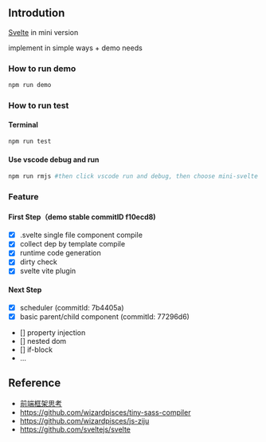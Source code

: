 ## Introdution
[Svelte](https://svelte.dev/) in mini version

implement in simple ways + demo needs

### How to run demo
```bash
npm run demo
```
### How to run test
#### Terminal
```bash
npm run test
```
#### Use vscode debug and run
```bash
npm run rmjs #then click vscode run and debug, then choose mini-svelte to run (reference experiment/.vscode/launch.json)
```

### Feature

#### First Step（demo stable commitID f10ecd8)
* [x] .svelte single file component compile
* [x] collect dep by template compile
* [x] runtime code generation
* [x] dirty check
* [x] svelte vite plugin

#### Next Step
* [x] scheduler (commitId: 7b4405a)
* [x] basic parent/child component (commitId: 77296d6)
* [] property injection
* [] nested dom
* [] if-block
* ...
## Reference

* [前端框架思考](https://wizardpisces.github.io/blog/%E5%89%8D%E7%AB%AF%E6%A1%86%E6%9E%B6%E6%80%9D%E8%80%83)
* https://github.com/wizardpisces/tiny-sass-compiler
* https://github.com/wizardpisces/js-ziju
* https://github.com/sveltejs/svelte
